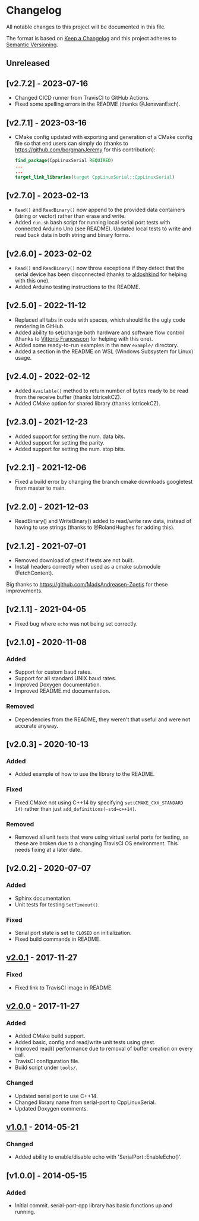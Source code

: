 # Changelog

All notable changes to this project will be documented in this file.

The format is based on [Keep a Changelog](http://keepachangelog.com/en/1.0.0/)
and this project adheres to [Semantic Versioning](http://semver.org/spec/v2.0.0.html).

## Unreleased

## [v2.7.2] - 2023-07-16

- Changed CICD runner from TravisCI to GitHub Actions.
- Fixed some spelling errors in the README (thanks @JensvanEsch).

## [v2.7.1] - 2023-03-16

- CMake config updated with exporting and generation of a CMake config file so that end users can simply do (thanks to https://github.com/borgmanJeremy for this contribution):

    ```cmake
    find_package(CppLinuxSerial REQUIRED)
    ...
    ...
    target_link_libraries(target CppLinuxSerial::CppLinuxSerial)
    ```

## [v2.7.0] - 2023-02-13

- `Read()` and `ReadBinary()` now append to the provided data containers (string or vector) rather than erase and write.
- Added `run.sh` bash script for running local serial port tests with connected Arduino Uno (see README). Updated local tests to write and read back data in both string and binary forms.

## [v2.6.0] - 2023-02-02

- `Read()` and `ReadBinary()` now throw exceptions if they detect that the serial device has been disconnected (thanks to [aldoshkind](https://github.com/aldoshkind) for helping with this one).
- Added Arduino testing instructions to the README.

## [v2.5.0] - 2022-11-12

- Replaced all tabs in code with spaces, which should fix the ugly code rendering in GitHub.
- Added ability to set/change both hardware and software flow control (thanks to [Vittorio Francescon](https://github.com/VFrancescon/) for helping with this one).
- Added some ready-to-run examples in the new `example/` directory.
- Added a section in the README on WSL (Windows Subsystem for Linux) usage.

## [v2.4.0] - 2022-02-12

- Added `Available()` method to return number of bytes ready to be read from the receive buffer (thanks lotricekCZ).
- Added CMake option for shared library (thanks lotricekCZ).

## [v2.3.0] - 2021-12-23

- Added support for setting the num. data bits.
- Added support for setting the parity.
- Added support for setting the num. stop bits.

## [v2.2.1] - 2021-12-06

- Fixed a build error by changing the branch cmake downloads googletest from master to main.

## [v2.2.0] - 2021-12-03

- ReadBinary() and WriteBinary() added to read/write raw data, instead of having to use strings (thanks to @RolandHughes for adding this).

## [v2.1.2] - 2021-07-01

- Removed download of gtest if tests are not built.
- Install headers correctly when used as a cmake submodule (FetchContent).

Big thanks to https://github.com/MadsAndreasen-Zoetis for these improvements.

## [v2.1.1] - 2021-04-05

- Fixed bug where `echo` was not being set correctly.

## [v2.1.0] - 2020-11-08

### Added
- Support for custom baud rates.
- Support for all standard UNIX baud rates.
- Improved Doxygen documentation.
- Improved README.md documentation.

### Removed
- Dependencies from the README, they weren't that useful and were not accurate anyway.

## [v2.0.3] - 2020-10-13

### Added
- Added example of how to use the library to the README.

### Fixed
- Fixed CMake not using C++14 by specifying `set(CMAKE_CXX_STANDARD 14)` rather than just `add_definitions(-std=c++14)`.

### Removed
- Removed all unit tests that were using virtual serial ports for testing, as these are broken due to a changing TravisCI OS environment. This needs fixing at a later date.

## [v2.0.2] - 2020-07-07

### Added
- Sphinx documentation.
- Unit tests for testing `SetTimeout()`.

### Fixed
- Serial port state is set to `CLOSED` on initialization.
- Fixed build commands in README.

## [v2.0.1] - 2017-11-27

### Fixed
- Fixed link to TravisCI image in README.

## [v2.0.0] - 2017-11-27

### Added
- Added CMake build support.
- Added basic, config and read/write unit tests using gtest.
- Improved read() performance due to removal of buffer creation on every call.
- TravisCI configuration file.
- Build script under `tools/`.

### Changed
- Updated serial port to use C++14.
- Changed library name from serial-port to CppLinuxSerial.
- Updated Doxygen comments.

## [v1.0.1] - 2014-05-21
 
### Changed
- Added ability to enable/disable echo with 'SerialPort::EnableEcho()'.

## [v1.0.0] - 2014-05-15

### Added
- Initial commit. serial-port-cpp library has basic functions up and running.

[Unreleased]: https://github.com/mbedded-ninja/CppLinuxSerial/compare/v2.0.1...HEAD
[v2.0.1]: https://github.com/mbedded-ninja/CppLinuxSerial/compare/v2.0.1...v2.0.0
[v2.0.0]: https://github.com/mbedded-ninja/CppLinuxSerial/compare/v2.0.0...v1.0.1
[v1.0.1]: https://github.com/mbedded-ninja/CppLinuxSerial/compare/v1.0.1...v1.0.0